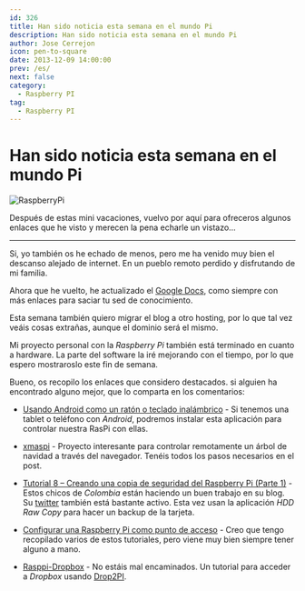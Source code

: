 ```yaml
---
id: 326
title: Han sido noticia esta semana en el mundo Pi
description: Han sido noticia esta semana en el mundo Pi
author: Jose Cerrejon
icon: pen-to-square
date: 2013-12-09 14:00:00
prev: /es/
next: false
category:
  - Raspberry PI
tag:
  - Raspberry PI
---
```


# Han sido noticia esta semana en el mundo Pi

![RaspberryPi](/images/05_RaspberryPi.jpg)

Después de estas mini vacaciones, vuelvo por aquí para ofreceros algunos enlaces que he visto y merecen la pena echarle un vistazo…

- - -
Si, yo también os he echado de menos, pero me ha venido muy bien el descanso alejado de internet. En un pueblo remoto perdido y disfrutando de mi familia.

Ahora que he vuelto, he actualizado el [Google Docs](http://goo.gl/Iwhbq), como siempre con más enlaces para saciar tu sed de conocimiento.

Esta semana también quiero migrar el blog a otro hosting, por lo que tal vez veáis cosas extrañas, aunque el dominio será el mismo.

Mi proyecto personal con la *Raspberry Pi* también está terminado en cuanto a hardware. La parte del software la iré mejorando con el tiempo, por lo que espero mostraroslo este fin de semana.

Bueno, os recopilo los enlaces que considero destacados. si alguien ha encontrado alguno mejor, que lo comparta en los comentarios:

* [Usando Android como un ratón o teclado inalámbrico](http://www.rpiblog.com/2013/11/using-android-as-wireless-mouse-keyboard.html) - Si tenemos una tablet o teléfono con *Android*, podremos instalar esta aplicación para controlar nuestra RasPi con ellas.

* [xmaspi](http://xmaspi.com/?page_id=21) - Proyecto interesante para controlar remotamente un árbol de navidad a través del navegador. Tenéis todos los pasos necesarios en el post.

* [Tutorial 8 – Creando una copia de seguridad del Raspberry Pi (Parte 1)](http://www.frambuesapi.co/2013/12/08/tutorial-8-creando-una-copia-de-seguridad-del-raspberry-pi/) - Estos chicos de *Colombia* están haciendo un buen trabajo en su blog. Su [twitter](https://twitter.com/raspberrypi_co) también está bastante activo. Esta vez usan la aplicación *HDD Raw Copy* para hacer un backup de la tarjeta.

* [Configurar una Raspberry Pi como punto de acceso](http://learn.adafruit.com/setting-up-a-raspberry-pi-as-a-wifi-access-point?view=all) - Creo que tengo recopilado varios de estos tutoriales, pero viene muy bien siempre tener alguno a mano.

* [Rasppi-Dropbox](https://open.umich.edu/wiki/Rasppi-Dropbox) - No estáis mal encaminados. Un tutorial para acceder a *Dropbox* usando [Drop2PI](https://github.com/GuoJing/Drop2PI).
